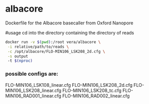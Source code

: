 # albacore
Dockerfile for the Albacore basecaller from Oxford Nanopore

#usage
cd into the directory containing the directory of reads
```bash
docker run -v $(pwd):/root vera/albacore \
 -i relative/path/to/reads \
 -c /opt/albacore/FLO-MIN106_LSK208_2d.cfg \
 -s output
 -t $(nproc)
```

### possible configs are:

FLO-MIN106_LSK108_linear.cfg
FLO-MIN106_LSK208_2d.cfg
FLO-MIN106_LSK208_linear.cfg
FLO-MIN106_LSK208_tc.cfg
FLO-MIN106_RAD001_linear.cfg
FLO-MIN106_RAD002_linear.cfg
